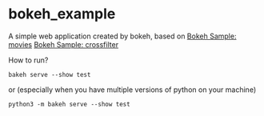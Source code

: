 # bokeh_example

A simple web application created by bokeh, based on [Bokeh Sample: movies](https://demo.bokeh.org/movies)
[Bokeh Sample: crossfilter](https://demo.bokeh.org/crossfilter)


How to run?
```
bakeh serve --show test 
```
or (especially when you have multiple versions of python on your machine)
```
python3 -m bakeh serve --show test 
```
